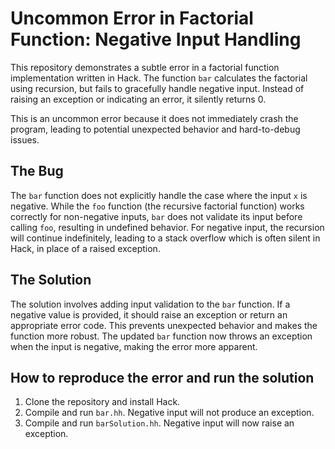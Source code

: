 # Uncommon Error in Factorial Function: Negative Input Handling

This repository demonstrates a subtle error in a factorial function implementation written in Hack.  The function `bar` calculates the factorial using recursion, but fails to gracefully handle negative input.  Instead of raising an exception or indicating an error, it silently returns 0.

This is an uncommon error because it does not immediately crash the program, leading to potential unexpected behavior and hard-to-debug issues.

## The Bug

The `bar` function does not explicitly handle the case where the input `x` is negative.  While the `foo` function (the recursive factorial function) works correctly for non-negative inputs, `bar` does not validate its input before calling `foo`, resulting in undefined behavior.  For negative input, the recursion will continue indefinitely, leading to a stack overflow which is often silent in Hack, in place of a raised exception.

## The Solution

The solution involves adding input validation to the `bar` function. If a negative value is provided, it should raise an exception or return an appropriate error code. This prevents unexpected behavior and makes the function more robust. The updated `bar` function now throws an exception when the input is negative, making the error more apparent.

## How to reproduce the error and run the solution

1. Clone the repository and install Hack.
2. Compile and run `bar.hh`. Negative input will not produce an exception. 
3. Compile and run `barSolution.hh`. Negative input will now raise an exception.
